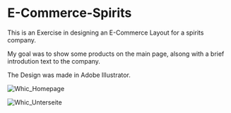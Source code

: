# E-Commerce-Spirits

This is an Exercise in designing an E-Commerce Layout for a spirits company. 

My goal was to show some products on the main page, alsong with a brief introdution text to the company.

The Design was made in Adobe Illustrator.

![Whic_Homepage](https://github.com/Sabrina-Pina/E-Commerce-Spirits/assets/147644522/907ca31e-c859-4e33-b404-d7fd1459749c)

![Whic_Unterseite](https://github.com/Sabrina-Pina/E-Commerce-Spirits/assets/147644522/0f5dce98-49a3-4698-b1c8-a5a6f43ec080)

